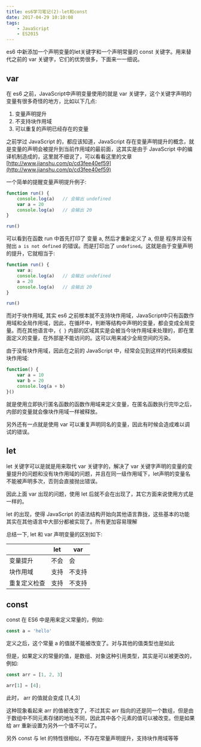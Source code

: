```yaml
---
title: es6学习笔记(2)-let和const
date: 2017-04-29 10:10:08
tags:
    - JavaScript
    - ES2015
---
```


es6 中新添加一个声明变量的let关键字和一个声明常量的 const 关键字。用来替代之前的 var 关键字，它们的优势很多，下面来一一细说。

## var

在 es6 之前，JavaScript中声明变量使用的就是 var 关键字，这个关键字声明的变量有很多奇怪的地方，比如以下几点:

1. 变量声明提升
2. 不支持块作用域
3. 可以重复的声明已经存在的变量

之前学过 JavaScript 的，都应该知道，JavaScript 存在变量声明提升的概念，就是变量的声明会被提升到当前作用域的最前面，这其实是由于 JavaScript 中的编译机制造成的，这里就不细说了，可以看看这里的文章[http://www.jianshu.com/p/cd3fee40ef59](http://www.jianshu.com/p/cd3fee40ef59)

一个简单的提醒变量声明提升例子:

```javascript
function run() {
    console.log(a)   // 会输出 undefined
    var a = 20
    console.log(a)   // 会输出 20
}

run()
```

可以看到在函数 run 中首先打印了 变量 a, 然后才重新定义了 a, 但是 程序并没有抛出 `a is not defined` 的错误。而是打印出了 `undefined`。这就是由于变量声明的提升，它就相当于:

```javascript
function run() {
    var a;
    console.log(a)   // 会输出 undefined
    a = 20
    console.log(a)   // 会输出 20
}

run()
```

而对于块作用域, 其实 es6 之前根本就不支持块作用域，JavaScript中只有函数作用域和全局作用域，因此，在循环中，判断等结构中声明的变量，都会变成全局变量。而在其他语言中，`{ }` 内部的区域其实是会被当今块作用域来处理的，即在里面定义的变量，在外部是不能访问的。这可以用来减少全局空间的污染。

由于没有块作用域，因此在之前的 JavaScript 中，经常会见到这样的代码来模拟块作用域:

```javascript
function() {
    var a = 10
    var b = 20
    console.log(a + b)
}()
```

就是使用立即执行匿名函数的函数作用域来定义变量，在匿名函数执行完毕之后，内部的变量就会像块作用域一样被释放。

另外还有一点就是使用 var 可以重复声明同名的变量，因此有时候会造成难以调试的错误。

## let

let 关键字可以是就是用来取代 var 关键字的，解决了 var 关键字声明的变量的变量提升的问题和没有块作用域的问题，并且在同一级作用域下，let声明的变量名不能被声明多次，否则会直接抛出错误。

因此上面 var 出现的问题，使用 let 后就不会在出现了，其它方面来说使用方式是一样的。

let 的出现，使得 JavaScript 的语法结构开始向其他语言靠拢，这些基本的功能其实在其他语言中大部分都被实现了。所有更加容易理解

总结一下, let 和 var 声明变量的区别如下:

||let|var|
|---|---|---|
|变量提升|不会|会|
|块作用域|支持|不支持|
|重复定义检查|支持|不支持|

## const 

const 在 ES6 中是用来定义常量的，例如:

```javascript
const a = 'hello'
```

定义之后，这个常量 a 的值就不能被改变了。对与其他的值类型也是如此

但是，如果定义的常量的值，是数组、对象这种引用类型，其实是可以被更改的，例如:

```javascript
const arr = [1, 2, 3]

arr[1] = [4];
```

此时， arr 的值就会变成 [1,4,3]

这种现象看起来 arr 的值被改变了，不过其实 arr 指向的还是同一个数组，但是由于数组中不同元素存储的地址不同，因此其中各个元素的值可以被改变。但是如果给 arr 重新设置为另外一个值不可以了。

另外 const 与 let 的特性很相似，不存在常量声明提升，支持块作用域等等

